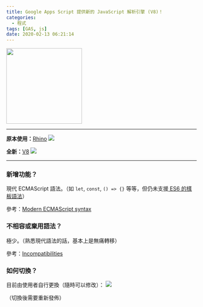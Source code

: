 ```yaml
---
title: Google Apps Script 提供新的 JavaScript 解析引擎 (V8)！
categories:
  - 程式
tags: [GAS, js]
date: 2020-02-13 06:21:14
---
```


<img src="https://michigan.it.umich.edu/news/wp-content/uploads/2019/02/google-apps-script-1.png" height="200px">

<!--more-->



***

**原本使用：**[Rhino](https://zh.wikipedia.org/wiki/Rhino_(JavaScript%E5%BC%95%E6%93%8E))
![](https://upload.wikimedia.org/wikipedia/commons/thumb/6/68/Inicio_de_ldp_para_260px50px_moziyarinocrnt.jpg/220px-Inicio_de_ldp_para_260px50px_moziyarinocrnt.jpg)

**全新：**[V8](https://zh.wikipedia.org/wiki/V8_(JavaScript%E5%BC%95%E6%93%8E))
![](https://upload.wikimedia.org/wikipedia/commons/thumb/3/3f/V8_JavaScript_engine_logo_2.svg/100px-V8_JavaScript_engine_logo_2.svg.png)

***

### 新增功能？
現代 ECMAScript 語法。（如 `let`, `const`, `() => {}` 等等，但仍未支援[ ES6 的樣板語法](https://developer.mozilla.org/zh-TW/docs/Web/JavaScript/Reference/Template_literals)）

參考：[Modern ECMAScript syntax](https://developers.google.com/apps-script/guides/v8-runtime#modern_ecmascript_syntax)

### 不相容或棄用語法？
極少。（熟悉現代語法的話，基本上是無痛轉移）

參考：[Incompatibilities](https://developers.google.com/apps-script/guides/v8-runtime/migration#incompatibilities)

### 如何切換？
目前由使用者自行更換（隨時可以修改）：
![](https://i.imgur.com/yNfu88g.png)

（切換後需要重新發佈）